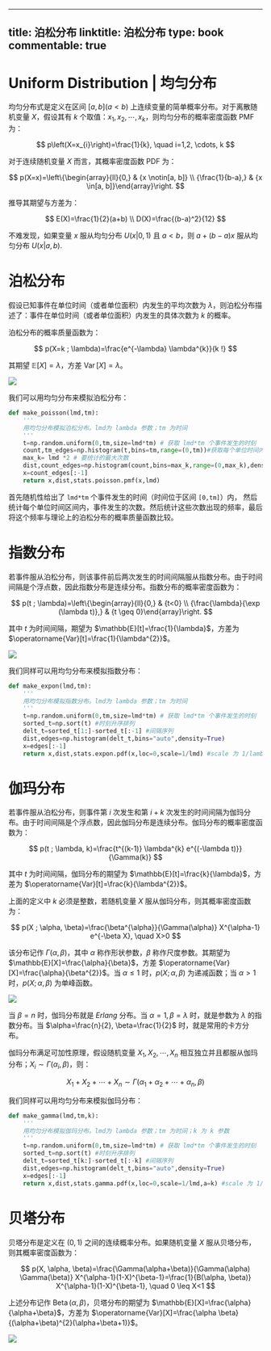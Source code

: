 
---
title: 泊松分布
linktitle: 泊松分布
type: book
commentable: true
---

# Uniform Distribution | 均匀分布

均匀分布式是定义在区间 $[a,b] (a<b)$ 上连续变量的简单概率分布。对于离散随机变量 $X$，假设其有 $k$ 个取值：$x_{1}, x_{2}, \cdots, x_{k}$，则均匀分布的概率密度函数 PMF 为：

$$
p\left(X=x_{i}\right)=\frac{1}{k}, \quad i=1,2, \cdots, k
$$

对于连续随机变量 $X$ 而言，其概率密度函数 PDF 为：

$$
p(X=x)=\left\{\begin{array}{ll}{0,} & {x \notin[a, b]} \\ {\frac{1}{b-a},} & {x \in[a, b]}\end{array}\right.
$$

推导其期望与方差为：

$$
E(X)=\frac{1}{2}(a+b) \\
D(X)=\frac{(b-a)^2}{12}
$$

不难发现，如果变量 $x$ 服从均匀分布 $U(x|0,1)$ 且 $a<b$，则 $a+(b-a)x$ 服从均匀分布 $U(x|a,b)$.

# 泊松分布

假设已知事件在单位时间（或者单位面积）内发生的平均次数为 $\lambda$，则泊松分布描述了：事件在单位时间（或者单位面积）内发生的具体次数为 $k$ 的概率。

泊松分布的概率质量函数为：

$$
p(X=k ; \lambda)=\frac{e^{-\lambda} \lambda^{k}}{k !}
$$

其期望 $\mathbb{E}[X]=\lambda$，方差 $\operatorname{Var}[X]=\lambda$。

![](https://i.postimg.cc/9fHX41b2/image.png)

我们可以用均匀分布来模拟泊松分布：

```py
def make_poisson(lmd,tm):
    '''
    用均匀分布模拟泊松分布。lmd为 lambda 参数；tm 为时间
    '''
    t=np.random.uniform(0,tm,size=lmd*tm) # 获取 lmd*tm 个事件发生的时刻
    count,tm_edges=np.histogram(t,bins=tm,range=(0,tm))#获取每个单位时间内，事件发生的次数
    max_k= lmd *2 # 要统计的最大次数
    dist,count_edges=np.histogram(count,bins=max_k,range=(0,max_k),density=True)
    x=count_edges[:-1]
    return x,dist,stats.poisson.pmf(x,lmd)
```

首先随机性给出了 `lmd*tm` 个事件发生的时间（时间位于区间 `[0,tm]`）内，
然后统计每个单位时间区间内，事件发生的次数。然后统计这些次数出现的频率，最后将这个频率与理论上的泊松分布的概率质量函数比较。

# 指数分布

若事件服从泊松分布，则该事件前后两次发生的时间间隔服从指数分布。由于时间间隔是个浮点数，因此指数分布是连续分布。指数分布的概率密度函数为：

$$
p(t ; \lambda)=\left\{\begin{array}{ll}{0,} & {t<0} \\ {\frac{\lambda}{\exp (\lambda t)},} & {t \geq 0}\end{array}\right.
$$

其中 $t$ 为时间间隔，期望为 $\mathbb{E}[t]=\frac{1}{\lambda}$，方差为 $\operatorname{Var}[t]=\frac{1}{\lambda^{2}}$。

![](https://i.postimg.cc/HL0MjrQS/image.png)

我们同样可以用均匀分布来模拟指数分布：

```py
def make_expon(lmd,tm):
    '''
    用均匀分布模拟指数分布。lmd为 lambda 参数；tm 为时间
    '''
    t=np.random.uniform(0,tm,size=lmd*tm) # 获取 lmd*tm 个事件发生的时刻
    sorted_t=np.sort(t) #时刻升序排列
    delt_t=sorted_t[1:]-sorted_t[:-1] #间隔序列
    dist,edges=np.histogram(delt_t,bins="auto",density=True)
    x=edges[:-1]
    return x,dist,stats.expon.pdf(x,loc=0,scale=1/lmd) #scale 为 1/lambda
```

# 伽玛分布

若事件服从泊松分布，则事件第 $i$ 次发生和第 $i + k$ 次发生的时间间隔为伽玛分布。由于时间间隔是个浮点数，因此伽玛分布是连续分布。伽玛分布的概率密度函数为：

$$
p(t ; \lambda, k)=\frac{t^{(k-1)} \lambda^{k} e^{(-\lambda t)}}{\Gamma(k)}
$$

其中 $t$ 为时间间隔，伽玛分布的期望为 $\mathbb{E}[t]=\frac{k}{\lambda}$，方差为 $\operatorname{Var}[t]=\frac{k}{\lambda^{2}}$。

上面的定义中 $k$ 必须是整数，若随机变量 $X$ 服从伽玛分布，则其概率密度函数为：

$$
p(X ; \alpha, \beta)=\frac{\beta^{\alpha}}{\Gamma(\alpha)} X^{\alpha-1} e^{-\beta X}, \quad X>0
$$

该分布记作 $\Gamma(\alpha, \beta)$，其中 $\alpha$ 称作形状参数，$\beta$ 称作尺度参数。其期望为 $\mathbb{E}[X]=\frac{\alpha}{\beta}$，方差 $\operatorname{Var}[X]=\frac{\alpha}{\beta^{2}}$。当 $\alpha \leq 1$ 时，$p(X ; \alpha, \beta)$ 为递减函数；当 $\alpha>1$ 时，$p(X ; \alpha, \beta)$ 为单峰函数。

![](https://i.postimg.cc/VkGW9Gvx/image.png)

当 $\beta=n$ 时，伽玛分布就是 $Erlang$ 分布。当 $\alpha=1, \beta=\lambda$ 时，就是参数为 $\lambda$ 的指数分布。当 $\alpha=\frac{n}{2}, \beta=\frac{1}{2}$ 时，就是常用的卡方分布。

伽玛分布满足可加性原理，假设随机变量 $X_{1}, X_{2}, \cdots, X_{n}$ 相互独立并且都服从伽玛分布；$X_{i} \sim \Gamma\left(\alpha_{i}, \beta\right)$，则：

$$
X_{1}+X_{2}+\cdots+X_{n} \sim \Gamma\left(\alpha_{1}+\alpha_{2}+\cdots+\alpha_{n}, \beta\right)
$$

我们同样可以用均匀分布来模拟伽玛分布：

```py
def make_gamma(lmd,tm,k):
    '''
    用均匀分布模拟伽玛分布。lmd为 lambda 参数；tm 为时间；k 为 k 参数
    '''
    t=np.random.uniform(0,tm,size=lmd*tm) # 获取 lmd*tm 个事件发生的时刻
    sorted_t=np.sort(t) #时刻升序排列
    delt_t=sorted_t[k:]-sorted_t[:-k] #间隔序列
    dist,edges=np.histogram(delt_t,bins="auto",density=True)
    x=edges[:-1]
    return x,dist,stats.gamma.pdf(x,loc=0,scale=1/lmd,a=k) #scale 为 1/lambda,a 为 k
```

# 贝塔分布

贝塔分布是定义在 $(0,1)$ 之间的连续概率分布。如果随机变量 $X$ 服从贝塔分布，则其概率密度函数为：

$$
p(X, \alpha, \beta)=\frac{\Gamma(\alpha+\beta)}{\Gamma(\alpha) \Gamma(\beta)} X^{\alpha-1}(1-X)^{\beta-1}=\frac{1}{B(\alpha, \beta)} X^{\alpha-1}(1-X)^{\beta-1}, \quad 0 \leq X<1
$$

上述分布记作 $\operatorname{Beta}(\alpha, \beta)$，贝塔分布的期望为 $\mathbb{E}[X]=\frac{\alpha}{\alpha+\beta}$，方差为 $\operatorname{Var}[X]=\frac{\alpha \beta}{(\alpha+\beta)^{2}(\alpha+\beta+1)}$。

![](https://i.postimg.cc/SsqRnqqk/image.png)

    